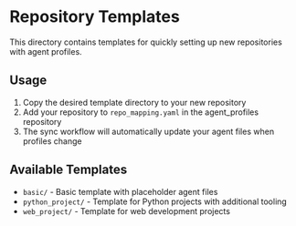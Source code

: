 # Repository Templates

This directory contains templates for quickly setting up new repositories with agent profiles.

## Usage

1. Copy the desired template directory to your new repository
2. Add your repository to `repo_mapping.yaml` in the agent_profiles repository
3. The sync workflow will automatically update your agent files when profiles change

## Available Templates

- `basic/` - Basic template with placeholder agent files
- `python_project/` - Template for Python projects with additional tooling
- `web_project/` - Template for web development projects